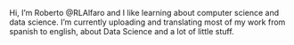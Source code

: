 Hi, I’m Roberto @RLAlfaro and I like learning about computer science and data science.
I’m currently uploading and translating most of my work from spanish to english, about Data Science and a lot of little stuff.

<!---
RLAlfaro/RLAlfaro is a ✨ special ✨ repository because its `README.md` (this file) appears on your GitHub profile.
You can click the Preview link to take a look at your changes.
--->
